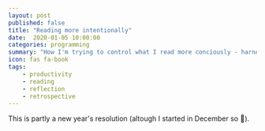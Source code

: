 ```yaml
---
layout: post
published: false
title: "Reading more intentionally"
date:  2020-01-05 10:00:00
categories: programming
summary: "How I'm trying to control what I read more conciously - harness the mindless scrolling"
icon: fas fa-book
tags:
    - productivity
    - reading
    - reflection
    - retrospective
---
```


This is partly a new year's resolution (altough I started in December so :shrug:). 
